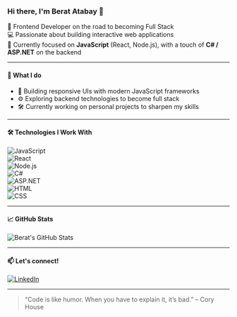 ### Hi there, I'm Berat Atabay 👋

🎯 Frontend Developer on the road to becoming Full Stack  
💻 Passionate about building interactive web applications  
📍 Currently focused on **JavaScript** (React, Node.js), with a touch of **C# / ASP.NET** on the backend

---

#### 💼 What I do

- 🧠 Building responsive UIs with modern JavaScript frameworks  
- ⚙️ Exploring backend technologies to become full stack  
- 🛠️ Currently working on personal projects to sharpen my skills

---

#### 🛠️ Technologies I Work With

![JavaScript](https://img.shields.io/badge/-JavaScript-F7DF1E?logo=javascript&logoColor=000)  
![React](https://img.shields.io/badge/-React-20232A?logo=react)  
![Node.js](https://img.shields.io/badge/-Node.js-339933?logo=node.js&logoColor=white)  
![C#](https://img.shields.io/badge/-C%23-239120?logo=c-sharp&logoColor=white)  
![ASP.NET](https://img.shields.io/badge/-ASP.NET-512BD4?logo=dotnet&logoColor=white)  
![HTML](https://img.shields.io/badge/-HTML5-E34F26?logo=html5&logoColor=white)  
![CSS](https://img.shields.io/badge/-CSS3-1572B6?logo=css3&logoColor=white)

---

#### 📈 GitHub Stats

![Berat's GitHub Stats](https://github-readme-stats.vercel.app/api?username=beratatabay&show_icons=true&theme=tokyonight)

---

#### 📫 Let's connect!

[![LinkedIn](https://img.shields.io/badge/-LinkedIn-blue?logo=linkedin&logoColor=white)](https://www.linkedin.com/in/beratatabay)  

---

> “Code is like humor. When you have to explain it, it’s bad.” – Cory House


